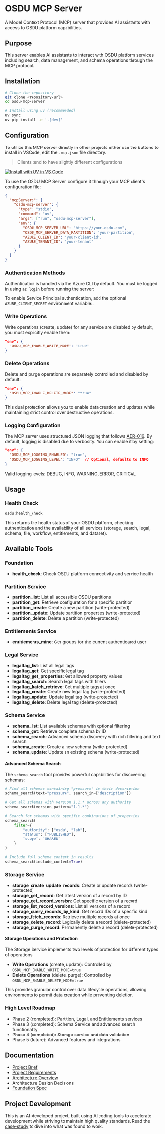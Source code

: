 # OSDU MCP Server

A Model Context Protocol (MCP) server that provides AI assistants with access to OSDU platform capabilities.

## Purpose

This server enables AI assistants to interact with OSDU platform services including search, data management, and schema operations through the MCP protocol.

## Installation

```bash
# Clone the repository
git clone <repository-url>
cd osdu-mcp-server

# Install using uv (recommended)
uv sync
uv pip install -e '.[dev]'
```

## Configuration

To utilize this MCP server directly in other projects either use the buttons to install in VSCode, edit the `.mcp.json` file directory.

> Clients tend to have slightly different configurations

[![Install with UV in VS Code](https://img.shields.io/badge/VS_Code-UV-0098FF?style=flat-square&logo=visualstudiocode&logoColor=white)](https://vscode.dev/redirect?url=vscode:mcp/install?%7B%22name%22%3A%22osdu-mcp-server%22%2C%22command%22%3A%22uvx%22%2C%22args%22%3A%5B%22--from%22%2C%22git%2Bhttps%3A%2F%2Fgithub.com%2Fdanielscholl-osdu%2Fosdu-mcp-server%40main%22%2C%22osdu-mcp-server%22%5D%2C%22env%22%3A%7B%22OSDU_MCP_SERVER_URL%22%3A%22%24%7Binput%3Aosdu_url%7D%22%2C%22OSDU_MCP_SERVER_DATA_PARTITION%22%3A%22%24%7Binput%3Adata_partition%7D%22%2C%22AZURE_CLIENT_ID%22%3A%22%24%7Binput%3Aazure_client_id%7D%22%2C%22AZURE_TENANT_ID%22%3A%22%24%7Binput%3Aazure_tenant_id%7D%22%7D%2C%22inputs%22%3A%5B%7B%22id%22%3A%22osdu_url%22%2C%22type%22%3A%22promptString%22%2C%22description%22%3A%22OSDU%20Server%20URL%20(e.g.%2C%20https%3A%2F%2Fyour-osdu.com)%22%7D%2C%7B%22id%22%3A%22data_partition%22%2C%22type%22%3A%22promptString%22%2C%22description%22%3A%22OSDU%20Data%20Partition%20(e.g.%2C%20your-partition)%22%7D%2C%7B%22id%22%3A%22azure_client_id%22%2C%22type%22%3A%22promptString%22%2C%22description%22%3A%22Azure%20Client%20ID%22%7D%2C%7B%22id%22%3A%22azure_tenant_id%22%2C%22type%22%3A%22promptString%22%2C%22description%22%3A%22Azure%20Tenant%20ID%22%7D%2C%7B%22id%22%3A%22azure_client_secret%22%2C%22type%22%3A%22promptString%22%2C%22description%22%3A%22Azure%20Client%20Secret%20(optional%20for%20Service%20Principal%20auth)%22%2C%22password%22%3Atrue%7D%5D%7D)

To use the OSDU MCP Server, configure it through your MCP client's configuration file:

```json
{
  "mcpServers": {
    "osdu-mcp-server": {
      "type": "stdio",
      "command": "uv",
      "args": ["run", "osdu-mcp-server"],
      "env": {
        "OSDU_MCP_SERVER_URL": "https://your-osdu.com",
        "OSDU_MCP_SERVER_DATA_PARTITION": "your-partition",
        "AZURE_CLIENT_ID": "your-client-id",
        "AZURE_TENANT_ID": "your-tenant"
      }
    }
  }
}
```

### Authentication Methods

Authentication is handled via the Azure CLI by default. You must be logged in using `az login` before running the server:

To enable Service Principal authentication, add the optional `AZURE_CLIENT_SECRET` environment variable:.


### Write Operations

Write operations (create, update) for any service are disabled by default, you must explicitly enable them:

```json
"env": {
  "OSDU_MCP_ENABLE_WRITE_MODE": "true"
}
```

### Delete Operations

Delete and purge operations are separately controlled and disabled by default:

```json
"env": {
  "OSDU_MCP_ENABLE_DELETE_MODE": "true"
}
```

This dual protection allows you to enable data creation and updates while maintaining strict control over destructive operations.

### Logging Configuration

The MCP server uses structured JSON logging that follows [ADR-016](docs/adr/016-structured-logging-and-observability-pattern.md). By default, logging is disabled due to verbosity. You can enable it by setting:

```json
"env": {
  "OSDU_MCP_LOGGING_ENABLED": "true",
  "OSDU_MCP_LOGGING_LEVEL": "INFO"  // Optional, defaults to INFO
}
```

Valid logging levels: DEBUG, INFO, WARNING, ERROR, CRITICAL

## Usage

### Health Check

```
osdu:health_check
```

This returns the health status of your OSDU platform, checking authentication and the availability of all services (storage, search, legal, schema, file, workflow, entitlements, and dataset).

## Available Tools

### Foundation
- **health_check**: Check OSDU platform connectivity and service health

### Partition Service
- **partition_list**: List all accessible OSDU partitions
- **partition_get**: Retrieve configuration for a specific partition
- **partition_create**: Create a new partition (write-protected)
- **partition_update**: Update partition properties (write-protected)
- **partition_delete**: Delete a partition (write-protected)

### Entitlements Service
- **entitlements_mine**: Get groups for the current authenticated user

### Legal Service
- **legaltag_list**: List all legal tags
- **legaltag_get**: Get specific legal tag
- **legaltag_get_properties**: Get allowed property values
- **legaltag_search**: Search legal tags with filters
- **legaltag_batch_retrieve**: Get multiple tags at once
- **legaltag_create**: Create new legal tag (write-protected)
- **legaltag_update**: Update legal tag (write-protected)
- **legaltag_delete**: Delete legal tag (delete-protected)

### Schema Service
- **schema_list**: List available schemas with optional filtering
- **schema_get**: Retrieve complete schema by ID
- **schema_search**: Advanced schema discovery with rich filtering and text search
- **schema_create**: Create a new schema (write-protected)
- **schema_update**: Update an existing schema (write-protected)

#### Advanced Schema Search

The `schema_search` tool provides powerful capabilities for discovering schemas:

```python
# Find all schemas containing "pressure" in their description
schema_search(text="pressure", search_in=["description"])

# Get all schemas with version 1.1.* across any authority
schema_search(version_pattern="1.1.*")

# Search for schemas with specific combinations of properties
schema_search(
    filter={
        "authority": ["osdu", "lab"],
        "status": ["PUBLISHED"],
        "scope": "SHARED"
    }
)

# Include full schema content in results
schema_search(include_content=True)
```

### Storage Service
- **storage_create_update_records**: Create or update records (write-protected)
- **storage_get_record**: Get latest version of a record by ID
- **storage_get_record_version**: Get specific version of a record
- **storage_list_record_versions**: List all versions of a record
- **storage_query_records_by_kind**: Get record IDs of a specific kind
- **storage_fetch_records**: Retrieve multiple records at once
- **storage_delete_record**: Logically delete a record (delete-protected)
- **storage_purge_record**: Permanently delete a record (delete-protected)

#### Storage Operations and Protection

The Storage Service implements two levels of protection for different types of operations:

- **Write Operations** (create, update): Controlled by `OSDU_MCP_ENABLE_WRITE_MODE=true`
- **Delete Operations** (delete, purge): Controlled by `OSDU_MCP_ENABLE_DELETE_MODE=true`

This provides granular control over data lifecycle operations, allowing environments to permit data creation while preventing deletion.

### High Level Roadmap
- Phase 2 (completed): Partition, Legal, and Entitlements services
- Phase 3 (completed): Schema Service and advanced search functionality
- Phase 4 (completed): Storage service and data validation
- Phase 5 (future): Advanced features and integrations

## Documentation

- [Project Brief](docs/project-brief.md)
- [Project Requirements](docs/project-prd.md)
- [Architecture Overview](docs/project-architect.md)
- [Architecture Design Decisions](docs/adr/README.md)
- [Foundation Spec](specs/foundation-spec.md)

## Project Development

This is an AI-developed project, built using AI coding tools to accelerate development while striving to maintain high quality standards.  Read the [case-study](case-study.md) to dive into what was found to work.